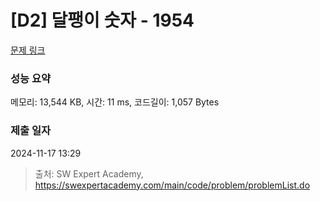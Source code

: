 # [D2] 달팽이 숫자 - 1954 

[문제 링크](https://swexpertacademy.com/main/code/problem/problemDetail.do?contestProbId=AV5PobmqAPoDFAUq) 

### 성능 요약

메모리: 13,544 KB, 시간: 11 ms, 코드길이: 1,057 Bytes

### 제출 일자

2024-11-17 13:29



> 출처: SW Expert Academy, https://swexpertacademy.com/main/code/problem/problemList.do